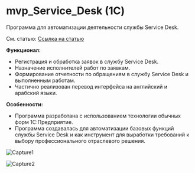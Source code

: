 # mvp_Service_Desk (1С)

Программа для автоматизации деятельности службы Service Desk.

См. статью: [Ссылка на статью](https://infostart.ru/public/1524348/)

**Функционал:**
- Регистрация и обработка заявок в службу Service Desk.
- Назначение исполнителей работ по заявкам.
- Формирование отчетности по обращениям в службу Service Desk и выполненным работам.
- Частично реализован перевод интерфейса на английский и арабский языки.

**Особенности:**
- Программа разработана с использованием технологии обычных форм 1С:Предприятие.
- Программа создавалась для автоматизации базовых функций службы Service Desk и как инструмент для выработки требований к выбору профессионального отраслевого решения.

![Capture1](https://user-images.githubusercontent.com/82776515/180608654-c53adc64-dd2f-4c6b-a6ce-87bfa2e5a10c.JPG)

![Capture2](https://user-images.githubusercontent.com/82776515/180608838-40dec3d5-d33f-4042-895e-781cd5586818.JPG)

